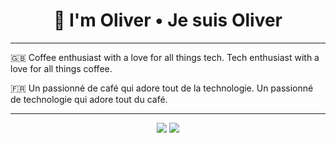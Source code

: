 <h1 align="center">👋 I'm Oliver • Je suis Oliver</h1>
<a rel="me" href="https://mastodon.olivr.me/@oliver" style="display:none;"><a>

<hr>

<p>🇬🇧 Coffee enthusiast with a love for all things tech. Tech enthusiast with a love for all things coffee.</p>
<p>🇫🇷 Un passionné de café qui adore tout de la technologie. Un passionné de technologie qui adore tout du café.</p>
<hr>

<p align="center">
  <img src="https://github-readme-stats.vercel.app/api/top-langs?username=oliverbooth&theme=dark">
  <img src="https://github-readme-stats.vercel.app/api?username=oliverbooth&theme=dark">
</p>
